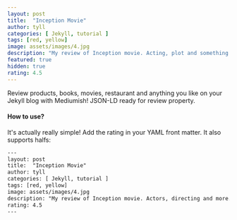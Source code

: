 ```yaml
---
layout: post
title:  "Inception Movie"
author: tyll
categories: [ Jekyll, tutorial ]
tags: [red, yellow]
image: assets/images/4.jpg
description: "My review of Inception movie. Acting, plot and something else in this short description."
featured: true
hidden: true
rating: 4.5
---
```


Review products, books, movies, restaurant and anything you like on your Jekyll blog with Mediumish! JSON-LD ready for review property.

#### How to use?

It's actually really simple! Add the rating in your YAML front matter. It also supports halfs:

```html
---
layout: post
title:  "Inception Movie"
author: tyll
categories: [ Jekyll, tutorial ]
tags: [red, yellow]
image: assets/images/4.jpg
description: "My review of Inception movie. Actors, directing and more."
rating: 4.5
---
```
